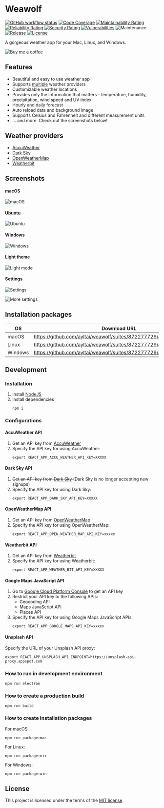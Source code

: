 # Weawolf

[![GitHub workflow status](https://img.shields.io/github/workflow/status/ayltai/weawolf/CI?style=flat)](https://github.com/ayltai/weawolf/actions)
[![Code Coverage](https://img.shields.io/codecov/c/github/ayltai/weawolf.svg?style=flat)](https://codecov.io/gh/ayltai/weawolf)
[![Maintainability Rating](https://sonarcloud.io/api/project_badges/measure?project=ayltai_weawolf&metric=sqale_rating)](https://sonarcloud.io/dashboard?id=ayltai_weawolf)
[![Reliability Rating](https://sonarcloud.io/api/project_badges/measure?project=ayltai_weawolf&metric=reliability_rating)](https://sonarcloud.io/dashboard?id=ayltai_weawolf)
[![Security Rating](https://sonarcloud.io/api/project_badges/measure?project=ayltai_weawolf&metric=security_rating)](https://sonarcloud.io/dashboard?id=ayltai_weawolf)
[![Vulnerabilities](https://sonarcloud.io/api/project_badges/measure?project=ayltai_weawolf&metric=vulnerabilities)](https://sonarcloud.io/dashboard?id=ayltai_weawolf)
![Maintenance](https://img.shields.io/maintenance/yes/2020)
[![Release](https://img.shields.io/github/release/ayltai/weawolf.svg?style=flat)](https://github.com/ayltai/weawolf/releases)
[![License](https://img.shields.io/github/license/ayltai/weawolf.svg?style=flat)](https://github.com/ayltai/weawolf/blob/master/LICENSE)

A gorgeous weather app for your Mac, Linux, and Windows.

[![Buy me a coffee](https://img.shields.io/static/v1?label=Buy%20me%20a&message=coffee&color=important&style=for-the-badge&logo=buy-me-a-coffee&logoColor=white)](https://buymeacoff.ee/ayltai)

## Features
* Beautiful and easy to use weather app
* Supports [multiple](#weather-providers) weather providers
* Customizable weather locations
* Provides only the information that matters - temperature, humidity, precipitation, wind speed and UV index
* Hourly and daily forecast
* Auto reload data and background image
* Supports Celsius and Fahrenheit and different measurement units
* ... and more. Check out the screenshots below!

## Weather providers
* [AccuWeather](https://www.accuweather.com)
* [Dark Sky](https://darksky.net)
* [OpenWeatherMap](https://openweathermap.org)
* [Weatherbit](https://www.weatherbit.io)

## Screenshots

#### macOS

![macOS](design/screenshot-mac.png)

#### Ubuntu

![Ubuntu](design/screenshot-linux.png)

#### Windows

![Windows](design/screenshot-win.png)

#### Light theme

![Light mode](design/screenshot-mac-light.png)

#### Settings
 
![Settings](design/screenshot-settings-1.png)

![More settings](design/screenshot-settings-2.png)

## Installation packages

| OS      | Download URL                                                          |
|---------|-----------------------------------------------------------------------|
| macOS   | https://github.com/ayltai/weawolf/suites/872277729/artifacts/10155420 |
| Linux   | https://github.com/ayltai/weawolf/suites/872277729/artifacts/10155419 |
| Windows | https://github.com/ayltai/weawolf/suites/872277729/artifacts/10155421 |

## Development

### Installation
1. Install [NodeJS](https://nodejs.org)
2. Install dependencies
   ```shell script
   npm i
   ```

### Configurations

#### AccuWeather API
1. Get an API key from [AccuWeather](https://developer.accuweather.com/)
2. Specify the API key for using AccuWeather:
   ```shell script
   export REACT_APP_ACCU_WEATHER_API_KEY=XXXXX
   ```

#### Dark Sky API
1. <del>Get an API key from [Dark Sky](https://darksky.net/dev) </del> (Dark Sky is no longer accepting new signups)
2. Specify the API key for using Dark Sky:
   ```shell script
   export REACT_APP_DARK_SKY_API_KEY=XXXXX
   ```

#### OpenWeatherMap API
1. Get an API key from [OpenWeatherMap](https://openweathermap.org/api)
2. Specify the API key for using OpenWeatherMap:
   ```shell script
   export REACT_APP_OPEN_WEATHER_MAP_API_KEY=xxxxx
   ```

#### Weatherbit API
1. Get an API key from [Weatherbit](https://www.weatherbit.io/api)
2. Specify the API key for using Weatherbit:
   ```shell script
   export REACT_APP_WEATHER_BIT_API_KEY=XXXXX
   ```

#### Google Maps JavaScript API
1. Go to [Google Cloud Platform Console](https://developers.google.com/maps/documentation/javascript/get-api-key) to get an API key
2. Restrict your API key to the following APIs:
   * Geocoding API
   * Maps JavaScript API
   * Places API
3. Specify the API key for using Google Maps JavaScript APIs:
   ```shell script
   export REACT_APP_GOOGLE_MAPS_API_KEY=xxxxx
   ```
#### Unsplash API
Specify the URL of your Unsplash API proxy:
```shell script
export REACT_APP_UNSPLASH_API_ENDPOINT=https://unsplash-api-proxy.appspot.com
```

### How to run in development environment
```shell script
npm run electron
```

### How to create a production build
```shell script
npm run build
```

### How to create installation packages

For macOS:
```shell script
npm run package:mac
```

For Linux:
```shell script
npm run package:nix
```

For Windows:
```shell script
npm run package:win
```

## License
This project is licensed under the terms of the [MIT license](https://github.com/ayltai/weawolf/blob/LICENSE).
